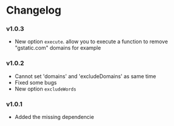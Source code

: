 # Changelog

### v1.0.3
- New option ```execute```. allow you to execute a function to remove "gstatic.com" domains for example

### v1.0.2
- Cannot set 'domains' and 'excludeDomains' as same time
- Fixed some bugs
- New option ```excludeWords```

### v1.0.1
- Added the missing dependencie